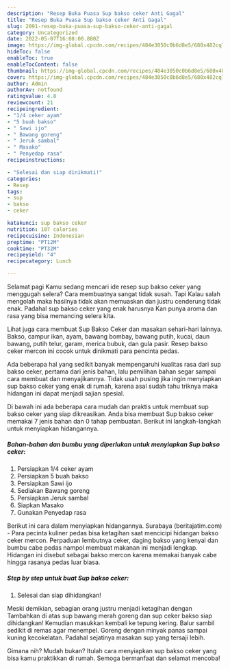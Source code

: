 ```yaml
---
description: "Resep Buka Puasa Sup bakso ceker Anti Gagal"
title: "Resep Buka Puasa Sup bakso ceker Anti Gagal"
slug: 2091-resep-buka-puasa-sup-bakso-ceker-anti-gagal
category: Uncategorized
date: 2022-05-07T16:08:00.880Z
image: https://img-global.cpcdn.com/recipes/484e3050c0b6d8e5/680x482cq70/sup-bakso-ceker-foto-resep-utama.jpg
hideToc: false
enableToc: true
enableTocContent: false
thumbnail: https://img-global.cpcdn.com/recipes/484e3050c0b6d8e5/680x482cq70/sup-bakso-ceker-foto-resep-utama.jpg
cover: https://img-global.cpcdn.com/recipes/484e3050c0b6d8e5/680x482cq70/sup-bakso-ceker-foto-resep-utama.jpg
author: Admin
authorAv: notfound
ratingvalue: 4.8
reviewcount: 21
recipeingredient:
- "1/4 ceker ayam"
- "5 buah bakso"
- " Sawi ijo"
- " Bawang goreng"
- " Jeruk sambal"
- " Masako"
- " Penyedap rasa"
recipeinstructions:

- "Selesai dan siap dinikmati!"
categories:
- Resep
tags:
- sup
- bakso
- ceker

katakunci: sup bakso ceker 
nutrition: 107 calories
recipecuisine: Indonesian
preptime: "PT12M"
cooktime: "PT32M"
recipeyield: "4"
recipecategory: Lunch

---
```



Selamat pagi Kamu sedang mencari ide resep sup bakso ceker yang menggugah selera? Cara membuatnya sangat tidak susah. Tapi Kalau salah mengolah maka hasilnya tidak akan memuaskan dan justru cenderung tidak enak. Padahal sup bakso ceker yang enak harusnya Kan punya aroma dan rasa yang bisa memancing selera kita.


Lihat juga cara membuat Sup Bakso Ceker dan masakan sehari-hari lainnya. Bakso, campur ikan, ayam, bawang bombay, bawang putih, kucai, daun bawang, putih telur, garam, merica bubuk, dan gula pasir. Resep bakso ceker mercon ini cocok untuk dinikmati para pencinta pedas.

Ada beberapa hal yang sedikit banyak mempengaruhi kualitas rasa dari sup bakso ceker, pertama dari jenis bahan, lalu pemilihan bahan segar sampai cara membuat dan menyajikannya. Tidak usah pusing jika ingin menyiapkan sup bakso ceker yang enak di rumah, karena asal sudah tahu triknya maka hidangan ini dapat menjadi sajian spesial.


Di bawah ini ada beberapa cara mudah dan praktis untuk membuat sup bakso ceker yang siap dikreasikan. Anda bisa membuat Sup bakso ceker memakai 7 jenis bahan dan 0 tahap pembuatan. Berikut ini langkah-langkah untuk menyiapkan hidangannya.

<!--inarticleads1-->

##### Bahan-bahan dan bumbu yang diperlukan untuk menyiapkan Sup bakso ceker:

1. Persiapkan 1/4 ceker ayam
1. Persiapkan 5 buah bakso
1. Persiapkan  Sawi ijo
1. Sediakan  Bawang goreng
1. Persiapkan  Jeruk sambal
1. Siapkan  Masako
1. Gunakan  Penyedap rasa


Berikut ini cara dalam menyiapkan hidangannya. Surabaya (beritajatim.com) - Para pecinta kuliner pedas bisa ketagihan saat mencicipi hidangan bakso ceker mercon. Perpaduan lembutnya ceker, daging bakso yang kenyal dan bumbu cabe pedas nampol membuat makanan ini menjadi lengkap. Hidangan ini disebut sebagai bakso mercon karena memakai banyak cabe hingga rasanya pedas luar biasa. 

<!--inarticleads2-->

##### Step by step untuk buat Sup bakso ceker:


1. Selesai dan siap dihidangkan!

Meski demikian, sebagian orang justru menjadi ketagihan dengan Tambahkan di atas sup bawang merah goreng dan sup ceker bakso siap dihidangkan! Kemudian masukkan kembali ke tepung kering. Balur sambil sedikit di remas agar menempel. Goreng dengan minyak panas sampai kuning kecokelatan. Padahal sejatinya masakan sup yang tersaji lebih. 

Gimana nih? Mudah bukan? Itulah cara menyiapkan sup bakso ceker yang bisa kamu praktikkan di rumah. Semoga bermanfaat dan selamat mencoba!
